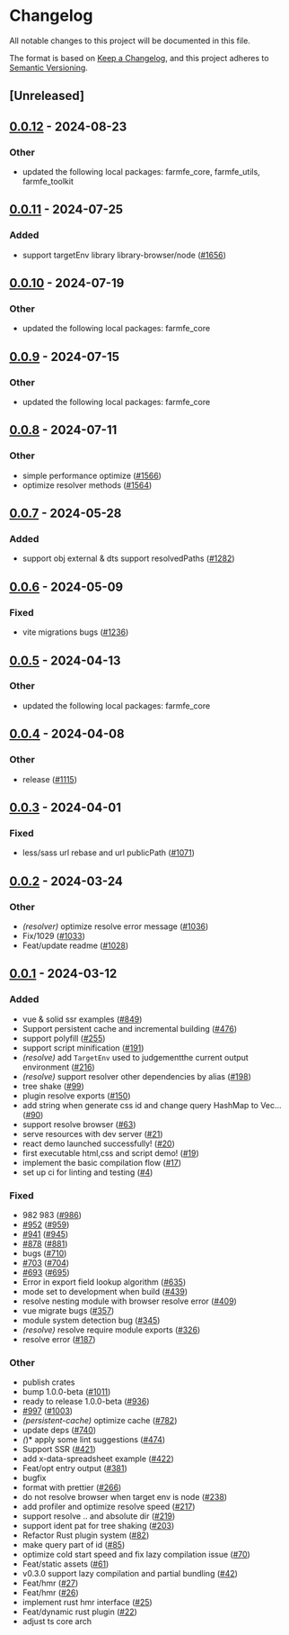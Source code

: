 # Changelog
All notable changes to this project will be documented in this file.

The format is based on [Keep a Changelog](https://keepachangelog.com/en/1.0.0/),
and this project adheres to [Semantic Versioning](https://semver.org/spec/v2.0.0.html).

## [Unreleased]

## [0.0.12](https://github.com/farm-fe/farm/compare/farmfe_plugin_resolve-v0.0.11...farmfe_plugin_resolve-v0.0.12) - 2024-08-23

### Other
- updated the following local packages: farmfe_core, farmfe_utils, farmfe_toolkit

## [0.0.11](https://github.com/farm-fe/farm/compare/farmfe_plugin_resolve-v0.0.10...farmfe_plugin_resolve-v0.0.11) - 2024-07-25

### Added
- support targetEnv library library-browser/node ([#1656](https://github.com/farm-fe/farm/pull/1656))

## [0.0.10](https://github.com/farm-fe/farm/compare/farmfe_plugin_resolve-v0.0.9...farmfe_plugin_resolve-v0.0.10) - 2024-07-19

### Other
- updated the following local packages: farmfe_core

## [0.0.9](https://github.com/farm-fe/farm/compare/farmfe_plugin_resolve-v0.0.8...farmfe_plugin_resolve-v0.0.9) - 2024-07-15

### Other
- updated the following local packages: farmfe_core

## [0.0.8](https://github.com/farm-fe/farm/compare/farmfe_plugin_resolve-v0.0.7...farmfe_plugin_resolve-v0.0.8) - 2024-07-11

### Other
- simple performance optimize ([#1566](https://github.com/farm-fe/farm/pull/1566))
- optimize resolver  methods ([#1564](https://github.com/farm-fe/farm/pull/1564))

## [0.0.7](https://github.com/farm-fe/farm/compare/farmfe_plugin_resolve-v0.0.6...farmfe_plugin_resolve-v0.0.7) - 2024-05-28

### Added
- support obj external & dts support resolvedPaths ([#1282](https://github.com/farm-fe/farm/pull/1282))

## [0.0.6](https://github.com/farm-fe/farm/compare/farmfe_plugin_resolve-v0.0.5...farmfe_plugin_resolve-v0.0.6) - 2024-05-09

### Fixed
- vite migrations bugs ([#1236](https://github.com/farm-fe/farm/pull/1236))

## [0.0.5](https://github.com/farm-fe/farm/compare/farmfe_plugin_resolve-v0.0.4...farmfe_plugin_resolve-v0.0.5) - 2024-04-13

### Other
- updated the following local packages: farmfe_core

## [0.0.4](https://github.com/farm-fe/farm/compare/farmfe_plugin_resolve-v0.0.3...farmfe_plugin_resolve-v0.0.4) - 2024-04-08

### Other
- release ([#1115](https://github.com/farm-fe/farm/pull/1115))

## [0.0.3](https://github.com/farm-fe/farm/compare/farmfe_plugin_resolve-v0.0.2...farmfe_plugin_resolve-v0.0.3) - 2024-04-01

### Fixed
- less/sass url rebase and url publicPath ([#1071](https://github.com/farm-fe/farm/pull/1071))

## [0.0.2](https://github.com/farm-fe/farm/compare/farmfe_plugin_resolve-v0.0.1...farmfe_plugin_resolve-v0.0.2) - 2024-03-24

### Other
- *(resolver)* optimize resolve error message ([#1036](https://github.com/farm-fe/farm/pull/1036))
- Fix/1029 ([#1033](https://github.com/farm-fe/farm/pull/1033))
- Feat/update readme ([#1028](https://github.com/farm-fe/farm/pull/1028))

## [0.0.1](https://github.com/farm-fe/farm/releases/tag/farmfe_plugin_resolve-v0.0.1) - 2024-03-12

### Added
- vue & solid ssr examples ([#849](https://github.com/farm-fe/farm/pull/849))
- Support persistent cache and incremental building ([#476](https://github.com/farm-fe/farm/pull/476))
- support polyfill ([#255](https://github.com/farm-fe/farm/pull/255))
- support script minification ([#191](https://github.com/farm-fe/farm/pull/191))
- *(resolve)* add `TargetEnv` used to judgementthe current output environment ([#216](https://github.com/farm-fe/farm/pull/216))
- *(resolve)* support resolver other dependencies by alias ([#198](https://github.com/farm-fe/farm/pull/198))
- tree shake ([#99](https://github.com/farm-fe/farm/pull/99))
- plugin resolve exports ([#150](https://github.com/farm-fe/farm/pull/150))
- add string when generate css id and change query HashMap to Vec… ([#90](https://github.com/farm-fe/farm/pull/90))
- support resolve browser ([#63](https://github.com/farm-fe/farm/pull/63))
- serve resources with dev server ([#21](https://github.com/farm-fe/farm/pull/21))
- react demo launched successfully! ([#20](https://github.com/farm-fe/farm/pull/20))
- first executable html,css and script demo! ([#19](https://github.com/farm-fe/farm/pull/19))
- implement the basic compilation flow ([#17](https://github.com/farm-fe/farm/pull/17))
- set up ci for linting and testing ([#4](https://github.com/farm-fe/farm/pull/4))

### Fixed
- 982 983 ([#986](https://github.com/farm-fe/farm/pull/986))
- [#952](https://github.com/farm-fe/farm/pull/952) ([#959](https://github.com/farm-fe/farm/pull/959))
- [#941](https://github.com/farm-fe/farm/pull/941) ([#945](https://github.com/farm-fe/farm/pull/945))
- [#878](https://github.com/farm-fe/farm/pull/878) ([#881](https://github.com/farm-fe/farm/pull/881))
- bugs ([#710](https://github.com/farm-fe/farm/pull/710))
- [#703](https://github.com/farm-fe/farm/pull/703) ([#704](https://github.com/farm-fe/farm/pull/704))
- [#693](https://github.com/farm-fe/farm/pull/693) ([#695](https://github.com/farm-fe/farm/pull/695))
- Error in export field lookup algorithm ([#635](https://github.com/farm-fe/farm/pull/635))
- mode set to development when build ([#439](https://github.com/farm-fe/farm/pull/439))
- resolve nesting module with browser resolve error ([#409](https://github.com/farm-fe/farm/pull/409))
- vue migrate bugs ([#357](https://github.com/farm-fe/farm/pull/357))
- module system detection bug ([#345](https://github.com/farm-fe/farm/pull/345))
- *(resolve)* resolve require module exports ([#326](https://github.com/farm-fe/farm/pull/326))
- resolve  error ([#187](https://github.com/farm-fe/farm/pull/187))

### Other
- publish crates
- bump 1.0.0-beta ([#1011](https://github.com/farm-fe/farm/pull/1011))
- ready to release 1.0.0-beta ([#936](https://github.com/farm-fe/farm/pull/936))
- [#997](https://github.com/farm-fe/farm/pull/997) ([#1003](https://github.com/farm-fe/farm/pull/1003))
- *(persistent-cache)* optimize cache ([#782](https://github.com/farm-fe/farm/pull/782))
- update deps ([#740](https://github.com/farm-fe/farm/pull/740))
- *(*)* apply some lint suggestions ([#474](https://github.com/farm-fe/farm/pull/474))
- Support SSR ([#421](https://github.com/farm-fe/farm/pull/421))
- add x-data-spreadsheet example ([#422](https://github.com/farm-fe/farm/pull/422))
- Feat/opt entry output ([#381](https://github.com/farm-fe/farm/pull/381))
- bugfix
- format with prettier ([#266](https://github.com/farm-fe/farm/pull/266))
- do not resolve browser when target env is node ([#238](https://github.com/farm-fe/farm/pull/238))
- add profiler and optimize resolve speed ([#217](https://github.com/farm-fe/farm/pull/217))
- support resolve .. and absolute dir ([#219](https://github.com/farm-fe/farm/pull/219))
- support ident pat for tree shaking ([#203](https://github.com/farm-fe/farm/pull/203))
- Refactor Rust plugin system ([#82](https://github.com/farm-fe/farm/pull/82))
- make query part of id ([#85](https://github.com/farm-fe/farm/pull/85))
- optimize cold start speed and fix lazy compilation issue ([#70](https://github.com/farm-fe/farm/pull/70))
- Feat/static assets ([#61](https://github.com/farm-fe/farm/pull/61))
- v0.3.0 support lazy compilation and partial bundling ([#42](https://github.com/farm-fe/farm/pull/42))
- Feat/hmr ([#27](https://github.com/farm-fe/farm/pull/27))
- Feat/hmr ([#26](https://github.com/farm-fe/farm/pull/26))
- implement rust hmr interface ([#25](https://github.com/farm-fe/farm/pull/25))
- Feat/dynamic rust plugin ([#22](https://github.com/farm-fe/farm/pull/22))
- adjust ts core arch
